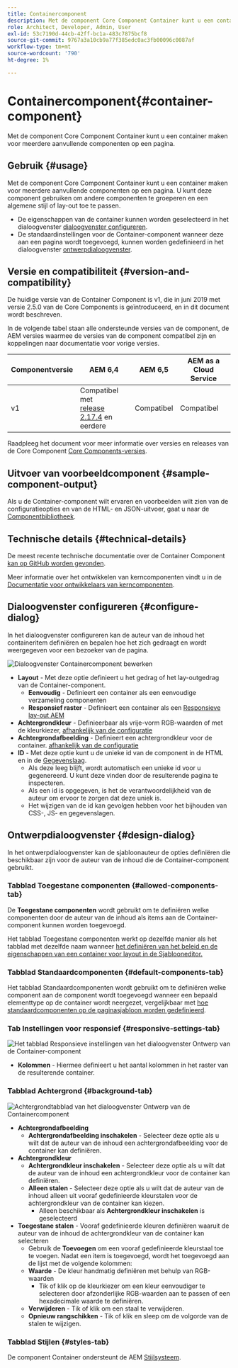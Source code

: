 ```yaml
---
title: Containercomponent
description: Met de component Core Component Container kunt u een container maken voor meerdere aanvullende componenten op een pagina.
role: Architect, Developer, Admin, User
exl-id: 53c7190d-44cb-42ff-bc1a-483c7875bcf8
source-git-commit: 9767a3a10cb9a77f385edc0ac3fb00096c0087af
workflow-type: tm+mt
source-wordcount: '790'
ht-degree: 1%

---
```


# Containercomponent{#container-component}

Met de component Core Component Container kunt u een container maken voor meerdere aanvullende componenten op een pagina.

## Gebruik {#usage}

Met de component Core Component Container kunt u een container maken voor meerdere aanvullende componenten op een pagina. U kunt deze component gebruiken om andere componenten te groeperen en een algemene stijl of lay-out toe te passen.

* De eigenschappen van de container kunnen worden geselecteerd in het dialoogvenster [dialoogvenster configureren](#configure-dialog).
* De standaardinstellingen voor de Container-component wanneer deze aan een pagina wordt toegevoegd, kunnen worden gedefinieerd in het dialoogvenster [ontwerpdialoogvenster](#design-dialog).

## Versie en compatibiliteit {#version-and-compatibility}

De huidige versie van de Container Component is v1, die in juni 2019 met versie 2.5.0 van de Core Components is geïntroduceerd, en in dit document wordt beschreven.

In de volgende tabel staan alle ondersteunde versies van de component, de AEM versies waarmee de versies van de component compatibel zijn en koppelingen naar documentatie voor vorige versies.

| Componentversie | AEM 6,4 | AEM 6,5 | AEM as a Cloud Service |
|--- |--- |---|---|
| v1 | Compatibel met<br>[release 2.17.4](/help/versions.md) en eerdere | Compatibel | Compatibel |

Raadpleeg het document voor meer informatie over versies en releases van de Core Component [Core Components-versies](/help/versions.md).

## Uitvoer van voorbeeldcomponent {#sample-component-output}

Als u de Container-component wilt ervaren en voorbeelden wilt zien van de configuratieopties en van de HTML- en JSON-uitvoer, gaat u naar de [Componentbibliotheek](https://adobe.com/go/aem_cmp_library_container).

## Technische details {#technical-details}

De meest recente technische documentatie over de Container Component [kan op GitHub worden gevonden](https://adobe.com/go/aem_cmp_tech_container_v1).

Meer informatie over het ontwikkelen van kerncomponenten vindt u in de [Documentatie voor ontwikkelaars van kerncomponenten](/help/developing/overview.md).

## Dialoogvenster configureren {#configure-dialog}

In het dialoogvenster configureren kan de auteur van de inhoud het containeritem definiëren en bepalen hoe het zich gedraagt en wordt weergegeven voor een bezoeker van de pagina.

![Dialoogvenster Containercomponent bewerken](/help/assets/container-edit.png)

* **Layout** - Met deze optie definieert u het gedrag of het lay-outgedrag van de Container-component.
   * **Eenvoudig** - Definieert een container als een eenvoudige verzameling componenten
   * **Responsief raster** - Definieert een container als een [Responsieve lay-out AEM](https://experienceleague.adobe.com/docs/experience-manager-cloud-service/sites/authoring/features/responsive-layout.html)
* **Achtergrondkleur** - Definieerbaar als vrije-vorm RGB-waarden of met de kleurkiezer, [afhankelijk van de configuratie](#background-tab)
* **Achtergrondafbeelding** - Definieert een achtergrondkleur voor de container.  [afhankelijk van de configuratie](#background-tab)
* **ID** - Met deze optie kunt u de unieke id van de component in de HTML en in de [Gegevenslaag](/help/developing/data-layer/overview.md).
   * Als deze leeg blijft, wordt automatisch een unieke id voor u gegenereerd. U kunt deze vinden door de resulterende pagina te inspecteren.
   * Als een id is opgegeven, is het de verantwoordelijkheid van de auteur om ervoor te zorgen dat deze uniek is.
   * Het wijzigen van de id kan gevolgen hebben voor het bijhouden van CSS-, JS- en gegevenslagen.

## Ontwerpdialoogvenster {#design-dialog}

In het ontwerpdialoogvenster kan de sjabloonauteur de opties definiëren die beschikbaar zijn voor de auteur van de inhoud die de Container-component gebruikt.

### Tabblad Toegestane componenten {#allowed-components-tab}

De **Toegestane componenten** wordt gebruikt om te definiëren welke componenten door de auteur van de inhoud als items aan de Container-component kunnen worden toegevoegd.

Het tabblad Toegestane componenten werkt op dezelfde manier als het tabblad met dezelfde naam wanneer [het definiëren van het beleid en de eigenschappen van een container voor layout in de Sjablooneditor.](https://experienceleague.adobe.com/docs/experience-manager-cloud-service/sites/authoring/features/templates.html)

### Tabblad Standaardcomponenten {#default-components-tab}

Het tabblad Standaardcomponenten wordt gebruikt om te definiëren welke component aan de component wordt toegevoegd wanneer een bepaald elementtype op de container wordt neergezet, vergelijkbaar met [hoe standaardcomponenten op de paginasjabloon worden gedefinieerd](https://experienceleague.adobe.com/docs/experience-manager-cloud-service/sites/authoring/features/templates.html).

### Tab Instellingen voor responsief {#responsive-settings-tab}

![Het tabblad Responsieve instellingen van het dialoogvenster Ontwerp van de Container-component](/help/assets/container-design-responsive.png)

* **Kolommen** - Hiermee definieert u het aantal kolommen in het raster van de resulterende container.

### Tabblad Achtergrond {#background-tab}

![Achtergrondtabblad van het dialoogvenster Ontwerp van de Containercomponent](/help/assets/container-design-background.png)

* **Achtergrondafbeelding**
   * **Achtergrondafbeelding inschakelen** - Selecteer deze optie als u wilt dat de auteur van de inhoud een achtergrondafbeelding voor de container kan definiëren.
* **Achtergrondkleur**
   * **Achtergrondkleur inschakelen** - Selecteer deze optie als u wilt dat de auteur van de inhoud een achtergrondkleur voor de container kan definiëren.
   * **Alleen stalen** - Selecteer deze optie als u wilt dat de auteur van de inhoud alleen uit vooraf gedefinieerde kleurstalen voor de achtergrondkleur van de container kan kiezen.
      * Alleen beschikbaar als **Achtergrondkleur inschakelen** is geselecteerd
* **Toegestane stalen** - Vooraf gedefinieerde kleuren definiëren waaruit de auteur van de inhoud de achtergrondkleur van de container kan selecteren
   * Gebruik de **Toevoegen** om een vooraf gedefinieerde kleurstaal toe te voegen. Nadat een item is toegevoegd, wordt het toegevoegd aan de lijst met de volgende kolommen:
   * **Waarde** - De kleur handmatig definiëren met behulp van RGB-waarden
      * Tik of klik op de kleurkiezer om een kleur eenvoudiger te selecteren door afzonderlijke RGB-waarden aan te passen of een hexadecimale waarde te definiëren.
   * **Verwijderen** - Tik of klik om een staal te verwijderen.
   * **Opnieuw rangschikken** - Tik of klik en sleep om de volgorde van de stalen te wijzigen.

### Tabblad Stijlen {#styles-tab}

De component Container ondersteunt de AEM [Stijlsysteem](/help/get-started/authoring.md#component-styling).
